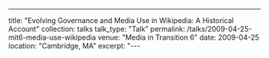 ---
title: "Evolving Governance and Media Use in Wikipedia: A Historical Account"
collection: talks
talk_type: "Talk"
permalink: /talks/2009-04-25-mit6-media-use-wikipedia
venue: "Media in Transition 6"
date: 2009-04-25
location: "Cambridge, MA"
excerpt: "---
